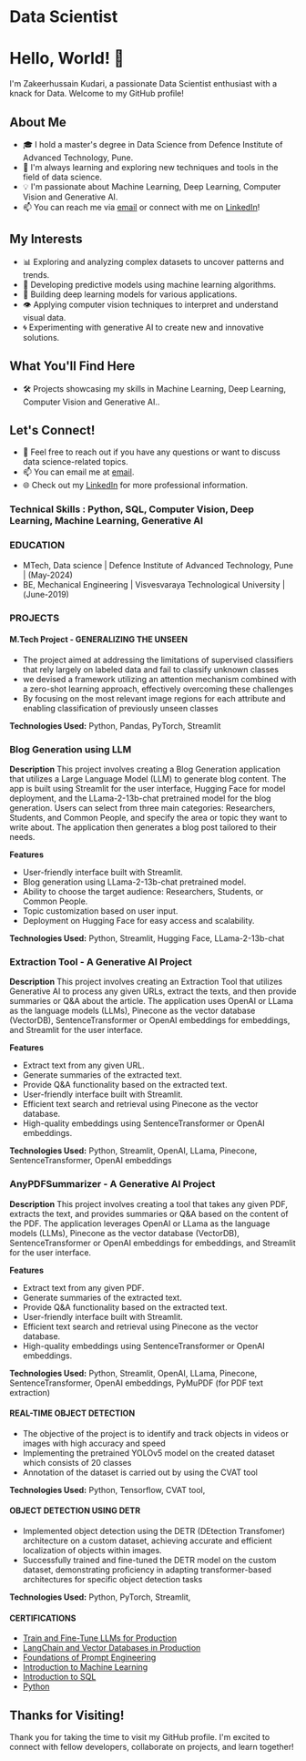 # Data Scientist

# Hello, World! 👋

I'm Zakeerhussain Kudari, a passionate Data Scientist enthusiast with a knack for Data. Welcome to my GitHub profile!

## About Me
- 🎓 I hold a master's degree in Data Science from Defence Institute of Advanced Technology, Pune.
- 🌱 I'm always learning and exploring new techniques and tools in the field of data science.
- 💡 I'm passionate about Machine Learning, Deep Learning, Computer Vision and Generative AI.
- 📫 You can reach me via [email](mailto:zakeerhussainkudari@gmail.com) or connect with me on [LinkedIn](https://www.linkedin.com/in/zakeerhussain-kudari/)!

## My Interests
- 📊 Exploring and analyzing complex datasets to uncover patterns and trends.
- 🤖 Developing predictive models using machine learning algorithms.
- 🧠 Building deep learning models for various applications.
- 👁️ Applying computer vision techniques to interpret and understand visual data.
- 🌀 Experimenting with generative AI to create new and innovative solutions.

## What You'll Find Here
- 🛠️ Projects showcasing my skills in Machine Learning, Deep Learning, Computer Vision and Generative AI..

## Let's Connect!
- 💬 Feel free to reach out if you have any questions or want to discuss data science-related topics.
- 📫 You can email me at [email](mailto:zakeerhussainkudari@gmail.com).
- 🌐 Check out my [LinkedIn]((https://www.linkedin.com/in/zakeerhussain-kudari/)) for more professional information.


### Technical Skills : Python, SQL, Computer Vision, Deep Learning, Machine Learning, Generative AI

### EDUCATION
- MTech, Data science | Defence Institute of Advanced Technology, Pune | (May-2024)
- BE, Mechanical Engineering | Visvesvaraya Technological University |(June-2019)




### PROJECTS
#### M.Tech Project - GENERALIZING THE UNSEEN
- The project aimed at addressing the limitations of supervised classifiers that rely largely
on labeled data and fail to classify unknown classes
- we devised a framework utilizing an attention mechanism combined
with a zero-shot learning approach, effectively overcoming these
challenges
- By focusing on the most relevant image regions for each attribute and
enabling classification of previously unseen classes

**Technologies Used:** Python, Pandas, PyTorch, Streamlit

### Blog Generation using LLM 

**Description**
This project involves creating a Blog Generation application that utilizes a Large Language Model (LLM) to generate blog content. The app is built using Streamlit for the user interface, Hugging Face for model deployment, and the LLama-2-13b-chat pretrained model for the blog generation. Users can select from three main categories: Researchers, Students, and Common People, and specify the area or topic they want to write about. The application then generates a blog post tailored to their needs.

**Features**
- User-friendly interface built with Streamlit.
- Blog generation using LLama-2-13b-chat pretrained model.
- Ability to choose the target audience: Researchers, Students, or Common People.
- Topic customization based on user input.
- Deployment on Hugging Face for easy access and scalability.

**Technologies Used:** Python, Streamlit, Hugging Face, LLama-2-13b-chat

### Extraction Tool - A Generative AI Project

**Description**
This project involves creating an Extraction Tool that utilizes Generative AI to process any given URLs, extract the texts, and then provide summaries or Q&A about the article. The application uses OpenAI or LLama as the language models (LLMs), Pinecone as the vector database (VectorDB), SentenceTransformer or OpenAI embeddings for embeddings, and Streamlit for the user interface.

**Features**
- Extract text from any given URL.
- Generate summaries of the extracted text.
- Provide Q&A functionality based on the extracted text.
- User-friendly interface built with Streamlit.
- Efficient text search and retrieval using Pinecone as the vector database.
- High-quality embeddings using SentenceTransformer or OpenAI embeddings.

**Technologies Used:** Python, Streamlit, OpenAI, LLama, Pinecone, SentenceTransformer, OpenAI embeddings

### AnyPDFSummarizer - A Generative AI Project

**Description**
This project involves creating a tool that takes any given PDF, extracts the text, and provides summaries or Q&A based on the content of the PDF. The application leverages OpenAI or LLama as the language models (LLMs), Pinecone as the vector database (VectorDB), SentenceTransformer or OpenAI embeddings for embeddings, and Streamlit for the user interface.

**Features**
- Extract text from any given PDF.
- Generate summaries of the extracted text.
- Provide Q&A functionality based on the extracted text.
- User-friendly interface built with Streamlit.
- Efficient text search and retrieval using Pinecone as the vector database.
- High-quality embeddings using SentenceTransformer or OpenAI embeddings.

**Technologies Used:** Python, Streamlit, OpenAI, LLama, Pinecone, SentenceTransformer, OpenAI embeddings, PyMuPDF (for PDF text extraction)

#### REAL-TIME OBJECT DETECTION
- The objective of the project is to identify and track objects in videos
or images with high accuracy and speed
- Implementing the pretrained YOLOv5 model on the created dataset
which consists of 20 classes
- Annotation of the dataset is carried out by using the CVAT tool

**Technologies Used:** Python, Tensorflow, CVAT tool, 

#### OBJECT DETECTION USING DETR
- Implemented object detection using the DETR (DEtection
Transfomer) architecture on a custom dataset, achieving accurate and
efficient localization of objects within images.
- Successfully trained and fine-tuned the DETR model on the custom
dataset, demonstrating proficiency in adapting transformer-based
architectures for specific object detection tasks

**Technologies Used:** Python, PyTorch, Streamlit, 

#### CERTIFICATIONS
- [Train and Fine-Tune LLMs for Production](https://drive.google.com/file/d/1aplG3CpesyS32SDcw24SB3QhH-qzXCfi/view?usp=sharing)
- [LangChain and Vector Databases in Production](https://drive.google.com/file/d/198Habt8myKFQqze-va32Vx5Hp4OQzizm/view?usp=sharing)
- [Foundations of Prompt Engineering](https://drive.google.com/file/d/15wq75jZnbA19F8nPZ6lWF_GXfUHdlOEn/view?usp=sharing)
- [Introduction to Machine Learning](https://drive.google.com/file/d/1kBjCUK7DcbymKpsxX9pHygBSyZYMDdHK/view) 
- [Introduction to SQL](https://drive.google.com/file/d/1PjvFsUoR1DglChIB1wsthygIBwj2X-N0/view)
- [Python](https://drive.google.com/file/d/1b3inlTetiTyrAQlV76pfdwcUcAVyKNqD/view)



## Thanks for Visiting!
Thank you for taking the time to visit my GitHub profile. I'm excited to connect with fellow developers, collaborate on projects, and learn together!

